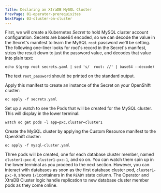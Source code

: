 ```yaml
---
Title: Declaring an XtraDB MySQL Cluster
PrevPage: 01-operator-prerequisites
NextPage: 03-cluster-on-cluster
---
```


First, we will create a Kubernetes *Secret* to hold MySQL cluster account configuration. Secrets are base64 encoded, so we can decode the value in the Secret's manifest to learn the MySQL `root` password we'll be setting. The following one-liner looks for root's record in the Secret's manifest, strips the result down to just the password value, and decodes that value into plain text:

```execute-1
echo $(grep root secrets.yaml | sed 's/  root: //' | base64 --decode)
```

The text `root_password` should be printed on the standard output.

Apply this manifest to create an instance of the Secret on your OpenShift cluster:

```execute-1
oc apply -f secrets.yaml
```

Set up a watch to see the Pods that will be created for the MySQL cluster. This will display in the lower terminal.

```execute-2
watch oc get pods -l app=pxc,cluster=cluster1
```

Create the MySQL cluster by applying the Custom Resource manifest to the OpenShift cluster:

```execute-1
oc apply -f mysql-cluster.yaml
```

Three pods will be created, one for each database cluster member, named `cluster1-pxc-0`, `cluster1-pxc-1`, and so on. You can watch them spin up in the lower terminal as you proceed to the next section. However, you can interact with databases as soon as the first database cluster pod, `cluster1-pxc-0`, shows `1/1`containers in the `READY` state column. The Operator and XtraDB Cluster logic handle replication to new database cluster member pods as they come online.